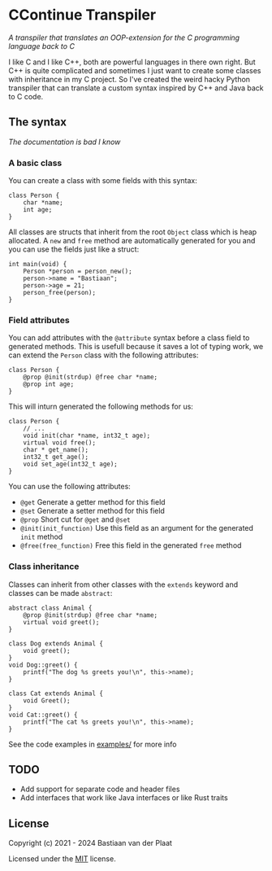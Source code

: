 # CContinue Transpiler
*A transpiler that translates an OOP-extension for the C programming language back to C*

I like C and I like C++, both are powerful languages in there own right. But C++ is quite complicated and sometimes I just want to create some classes with inheritance in my C project. So I've created the weird hacky Python transpiler that can translate a custom syntax inspired by C++ and Java back to C code.

## The syntax
*The documentation is bad I know*

### A basic class
You can create a class with some fields with this syntax:
```
class Person {
    char *name;
    int age;
}
```

All classes are structs that inherit from the root `Object` class which is heap allocated. A `new` and `free` method are automatically generated for you and you can use the fields just like a struct:
```
int main(void) {
    Person *person = person_new();
    person->name = "Bastiaan";
    person->age = 21;
    person_free(person);
}
```

### Field attributes
You can add attributes with the `@attribute` syntax before a class field to generated methods. This is usefull because it saves a lot of typing work, we can extend the `Person` class with the following attributes:
```
class Person {
    @prop @init(strdup) @free char *name;
    @prop int age;
}
```

This will inturn generated the following methods for us:
```
class Person {
    // ...
    void init(char *name, int32_t age);
    virtual void free();
    char * get_name();
    int32_t get_age();
    void set_age(int32_t age);
}
```

You can use the following attributes:
- `@get` Generate a getter method for this field
- `@set` Generate a setter method for this field
- `@prop` Short cut for `@get` and `@set`
- `@init(init_function)` Use this field as an argument for the generated `init` method
- `@free(free_function)` Free this field in the generated `free` method

### Class inheritance
Classes can inherit from other classes with the `extends` keyword and classes can be made `abstract`:
```
abstract class Animal {
    @prop @init(strdup) @free char *name;
    virtual void greet();
}

class Dog extends Animal {
    void greet();
}
void Dog::greet() {
    printf("The dog %s greets you!\n", this->name);
}

class Cat extends Animal {
    void Greet();
}
void Cat::greet() {
    printf("The cat %s greets you!\n", this->name);
}
```

See the code examples in [examples/](examples/) for more info

## TODO
- Add support for separate code and header files
- Add interfaces that work like Java interfaces or like Rust traits

## License
Copyright (c) 2021 - 2024 Bastiaan van der Plaat

Licensed under the [MIT](LICENSE) license.

